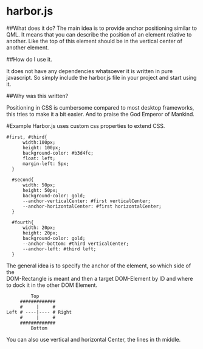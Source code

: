 # harbor.js

##What does it do?
The main idea is to provide anchor positioning similar to QML.
It means that you can describe the position of an element relative to another.
Like the top of this element should be in the vertical center of another element.

##How do I use it.

It does not have any dependencies whatsoever it is written in pure javascript.
So simply include the harbor.js file in your project and start using it.


##Why was this written?

Positioning in CSS is cumbersome compared to most desktop frameworks,
this tries to make it a bit easier. And to praise the God Emperor of Mankind.

#Example
Harbor.js uses custom css properties to extend CSS.

````
#first, #third{
      width:100px;
      height: 100px;
      background-color: #b3d4fc;
      float: left;
      margin-left: 5px;
  }
  
  #second{
      width: 50px;
      height: 50px;
      background-color: gold;
      --anchor-verticalCenter: #first verticalCenter;
      --anchor-horizontalCenter: #first horizontalCenter;
  }

  #fourth{
      width: 20px;
      height: 20px;
      background-color: gold;
      --anchor-bottom: #third verticalCenter;
      --anchor-left: #third left;
  }
````
The general idea is to specify the anchor of the element, so which side of the   
DOM-Rectangle is meant and then a target DOM-Element by ID and where to dock it in the
other DOM Element.


````
         Top
     #############
     #     |     #
Left # ----|---- # Right
     #     |     #
     #############
         Bottom
````

You can also use vertical and horizontal Center, the lines in th middle.